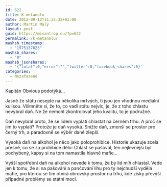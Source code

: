 ```yaml
---
id: 622
title: K metanolu
date: 2012-09-12T11:32:32+01:00
author: Martin Malý
layout: post
guid: https://misantrop.eu/?p=622
permalink: /k-metanolu/
mashsb_timestamp:
  - "1575137023"
mashsb_shares:
  - "0"
mashsb_jsonshares:
  - '{"total":0,"error":"","twitter":0,"facebook_shares":0}'
categories:
  - Nezařazené
---
```

Kapitán Obvious podotýká&#8230;

<!--more-->

Jasně že státu nesejde na několika mrtvých, ti jsou jen vhodnou mediální kulisou. Všimněte si, že to, co vadí státu nejvíc, je, že z toho chlastu nevybral daň. Ne že nemohl zkontrolovat jeho kvalitu, to je podružné.

Daň nevybral proto, že se lidem vyplatí chlastat na černém trhu. A proč se jim to vyplatí? Protože je daň vysoká. Snižte daň, zmenší se prostor pro černý trh, a paradoxně se výběr daně zlepší.

Vysoká daň na alkohol je něco jako poloprohibice. Historie ukazuje zcela přesně, co se za prohibice dělo: Chlast se pašoval, ten nejlevnější byl pochybený, kapsy si na tom namastila hlavně mafie&#8230;

Vyšší spotřební daň na alkohol nevede k tomu, že by lid míň chlastal. Vede jen k tomu, že si na pašování a pančování lihu pro ty nejchudší vydělá mafie, pro kterou se tím otvírá obrovský prostor na trhu, kde zisky převýší případné problémy se státní mocí.